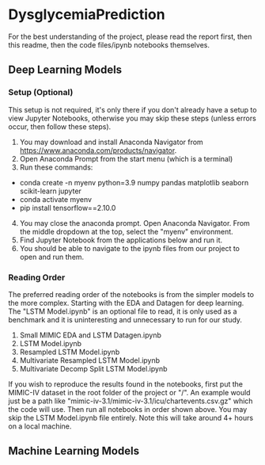 # DysglycemiaPrediction

For the best understanding of the project, please read the report first, then this readme, then the code files/ipynb notebooks themselves.

## Deep Learning Models

### Setup (Optional)

This setup is not required, it's only there if you don't already have a setup to view Jupyter Notebooks, otherwise you may skip these steps (unless errors occur, then follow these steps).

1. You may download and install Anaconda Navigator from https://www.anaconda.com/products/navigator.
2. Open Anaconda Prompt from the start menu (which is a terminal)
3. Run these commands:

- conda create -n myenv python=3.9 numpy pandas matplotlib seaborn scikit-learn jupyter
- conda activate myenv
- pip install tensorflow==2.10.0

4. You may close the anaconda prompt. Open Anaconda Navigator. From the middle dropdown at the top, select the "myenv" environment.
5. Find Jupyter Notebook from the applications below and run it.
6. You should be able to navigate to the ipynb files from our project to open and run them.

### Reading Order

The preferred reading order of the notebooks is from the simpler models to the more complex. Starting with the EDA and Datagen for deep learning. The "LSTM Model.ipynb" is an optional file to read, it is only used as a benchmark and it is uninteresting and unnecessary to run for our study.

1. Small MIMIC EDA and LSTM Datagen.ipynb
2. LSTM Model.ipynb
3. Resampled LSTM Model.ipynb
4. Multivariate Resampled LSTM Model.ipynb
5. Multivariate Decomp Split LSTM Model.ipynb

If you wish to reproduce the results found in the notebooks, first put the MIMIC-IV dataset in the root folder of the project or "/". An example would just be a path like "mimic-iv-3.1/mimic-iv-3.1/icu/chartevents.csv.gz" which the code will use. Then run all notebooks in order shown above. You may skip the LSTM Model.ipynb file entirely. Note this will take around 4+ hours on a local machine.

## Machine Learning Models
